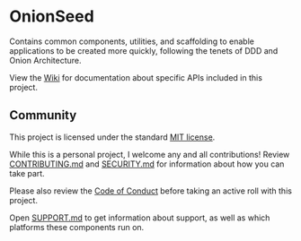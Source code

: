 # OnionSeed

Contains common components, utilities, and scaffolding to enable applications to be created more quickly, following the tenets of DDD and Onion Architecture.

View the [Wiki](https://github.com/TaffarelJr/onion-seed/wiki) for documentation about specific APIs included in this project.

## Community

This project is licensed under the standard [MIT license](./LICENSE).

While this is a personal project, I welcome any and all contributions! Review [CONTRIBUTING.md](./CONTRIBUTING.md) and [SECURITY.md](./SECURITY.md) for information about how you can take part.

Please also review the [Code of Conduct](./CODE_OF_CONDUCT.md) before taking an active roll with this project.

Open [SUPPORT.md](./SUPPORT.md) to get information about support, as well as which platforms these components run on.
